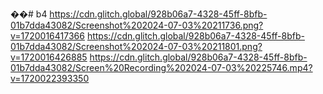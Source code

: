 ��#   b 4 
 
 https://cdn.glitch.global/928b06a7-4328-45ff-8bfb-01b7dda43082/Screenshot%202024-07-03%20211736.png?v=1720016417366
https://cdn.glitch.global/928b06a7-4328-45ff-8bfb-01b7dda43082/Screenshot%202024-07-03%20211801.png?v=1720016426885
https://cdn.glitch.global/928b06a7-4328-45ff-8bfb-01b7dda43082/Screen%20Recording%202024-07-03%20225746.mp4?v=1720022393350
